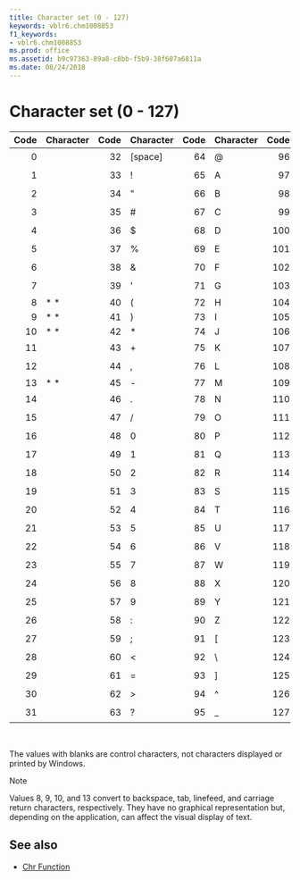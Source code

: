```yaml
---
title: Character set (0 - 127)
keywords: vblr6.chm1008853
f1_keywords:
- vblr6.chm1008853
ms.prod: office
ms.assetid: b9c97363-89a8-c8bb-f5b9-38f607a6811a
ms.date: 08/24/2018
---
```



# Character set (0 - 127)


|**Code**|**Character**|**Code**|**Character**|**Code**|**Character**|**Code**|**Character**|
|-----:|:-----|-----:|:-----|-----:|:-----|-----:|:-----|
|0||32|[space]|64|@|96|`|
|1||33|!|65|A|97|a|
|2||34|"|66|B|98|b|
|3||35|#|67|C|99|c|
|4||36|$|68|D|100|d|
|5||37|%|69|E|101|e|
|6||38|&|70|F|102|f|
|7||39|'|71|G|103|g|
|8|* *|40|(|72|H|104|h|
|9|* *|41|)|73|I|105|i|
|10|* *|42|*|74|J|106|j|
|11||43|+|75|K|107|k|
|12||44|,|76|L|108|l|
|13|* *|45|-|77|M|109|m|
|14||46|.|78|N|110|n|
|15||47|/|79|O|111|o|
|16||48|0|80|P|112|p|
|17||49|1|81|Q|113|q|
|18||50|2|82|R|114|r|
|19||51|3|83|S|115|s|
|20||52|4|84|T|116|t|
|21||53|5|85|U|117|u|
|22||54|6|86|V|118|v|
|23||55|7|87|W|119|w|
|24||56|8|88|X|120|x|
|25||57|9|89|Y|121|y|
|26||58|:|90|Z|122|z|
|27||59|;|91|[|123|{|
|28||60|<|92|\ |124|\||
|29||61|=|93|]|125|}|
|30||62|>|94|^|126|~|
|31||63|?|95|_|127||

<br/>

The values with blanks are control characters, not characters displayed or printed by Windows.

<!--These characters aren't supported by Windows.-->

> [!NOTE] 
> Values 8, 9, 10, and 13 convert to backspace, tab, linefeed, and carriage return characters, respectively. They have no graphical representation but, depending on the application, can affect the visual display of text.


## See also

- [Chr Function](chr-function.md)
